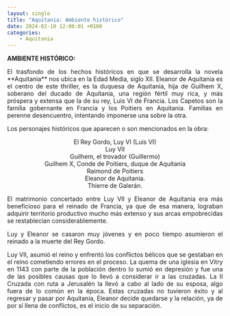 ```yaml
---
layout: single
title: "Aquitania: Ambiente histórico"
date: 2024-02-10 12:00:01 +0100
categories: 
    - Aquitania
---
```

**AMBIENTE HISTÓRICO:**

<div align="justify">El trasfondo de los hechos históricos en que se desarrolla la novela
**Aquitania** nos ubica en la Edad Media, siglo XII. Eleanor de Aquitania es
el centro de este thriller, es la duquesa de Aquitania, hija de Guilhem
X, soberano del ducado de Aquitania, una región fértil muy rica, y más
próspera y extensa que la de su rey, Luis VI de Francia. Los Capetos son
la familia gobernante en Francia y los Poitiers en Aquitania. Familias
en perenne desencuentro, intentando imponerse una sobre la otra.

Los personajes históricos que aparecen o son mencionados en la obra:

<center>El Rey Gordo, Luy VI (Luis VI)</center>

<center>Luy VII</center>

<center>Guilhem, el trovador (Guillermo)</center>

<center>Guilhem X, Conde de Poitiers, duque de Aquitania</center>

<center>Raimond de Poitiers</center>

<center>Eleanor de Aquitania.</center>

<center>Thierre de Galerán.</center>

El matrimonio concertado entre Luy VII y Eleanor de Aquitania era más
beneficioso para el reinado de Francia, ya que de esa manera, lograban
adquirir territorio productivo mucho más extenso y sus arcas
empobrecidas se restablecían considerablemente.

Luy y Eleanor se casaron muy jóvenes y en poco tiempo asumieron el
reinado a la muerte del Rey Gordo.

Luy VII, asumió el reino y enfrentó los conflictos bélicos que se
gestaban en el reino cometiendo errores en el proceso. La quema de una
iglesia en Vitry en 1143 con parte de la población dentro lo sumió en
depresión y fue una de las posibles causas que lo llevó a considerar ir
a las cruzadas. La II Cruzada con ruta a Jerusalén la llevó a cabo al
lado de su esposa, algo fuera de lo común en la época. Estas cruzadas no
tuvieron éxito y al regresar y pasar por Aquitania, Eleanor decide
quedarse y la relación, ya de por sí llena de conflictos, es el inicio
de su separación.
